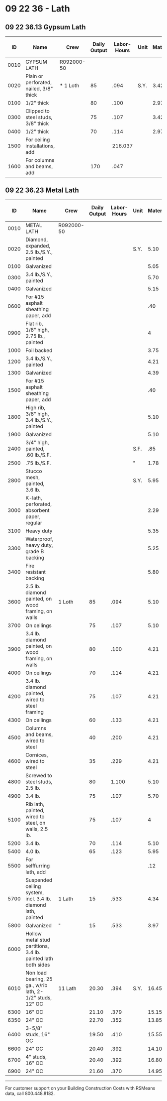 # 09 22 36 - Lath

## 09 22 36.13 Gypsum Lath

| ID   | Name                                      | Crew      | Daily Output | Labor-Hours | Unit | Material | Labor | Equipment | Total | Total Incl O&P |
|------|-------------------------------------------|-----------|--------------|-------------|------|----------|-------|-----------|-------|----------------|
| 0010 | GYPSUM LATH                               | R092000-50|              |             |      |          |       |           |       |                |
| 0020 | Plain or perforated, nailed, 3/8" thick   | * 1 Loth  | 85           | .094        | S.Y. | 3.42     | 5.25  |           | 8.67  | 11.4           |
| 0100 | 1/2" thick                                |           | 80           | .100        |      | 2.97     | 5.60  |           | 8.57  | 11.4           |
| 0300 | Clipped to steel studs, 3/8" thick        |           | 75           | .107        |      | 3.42     | 5.95  |           | 9.37  | 12.4           |
| 0400 | 1/2" thick                                |           | 70           | .114        |      | 2.97     | 6.40  |           | 9.37  | 12.6           |
| 1500 | For ceiling installations, add            |           |              | 216.037     |      |          | 2.07  |           | 2.07  | 3.0            |
| 1600 | For columns and beams, add                |           | 170          | .047        |      |          | 2.64  |           | 2.64  | 3.8            |

## 09 22 36.23 Metal Lath

| ID   | Name                                                      | Crew      | Daily Output | Labor-Hours | Unit | Material | Labor | Equipment | Total | Total Incl O&P |
|------|-----------------------------------------------------------|-----------|--------------|-------------|------|----------|-------|-----------|-------|----------------|
| 0010 | METAL LATH                                               | R092000-50|              |             |      |          |       |           |       |                |
| 0020 | Diamond, expanded, 2.5 lb./S.Y., painted                 |           |              |             | S.Y. | 5.10     |       |           | 5.10  | 5.6            |
| 0100 | Galvanized                                               |           |              |             |      | 5.05     |       |           | 5.05  | 5.5            |
| 0300 | 3.4 lb./S.Y., painted                                    |           |              |             |      | 5.70     |       |           | 5.70  | 6.2            |
| 0400 | Galvanized                                               |           |              |             |      | 5.15     |       |           | 5.15  | 5.7            |
| 0600 | For #15 asphalt sheathing paper, add                     |           |              |             |      | .40      |       |           | .40   |                |
| 0900 | Flat rib, 1/8" high, 2.75 lb., painted                   |           |              |             |      | 4        |       |           | 4     | 4.4            |
| 1000 | Foil backed                                              |           |              |             |      | 3.75     |       |           | 3.75  | 4.             |
| 1200 | 3.4 lb./S.Y., painted                                    |           |              |             |      | 4.21     |       |           | 4.21  | 4.             |
| 1300 | Galvanized                                               |           |              |             |      | 4.39     |       |           | 4.39  | 4.1            |
| 1500 | For #15 asphalt sheathing paper, add                     |           |              |             |      | .40      |       |           | .40   |                |
| 1800 | High rib, 3/8" high, 3.4 lb./S.Y., painted               |           |              |             |      | 5.10     |       |           | 5.10  | 5.             |
| 1900 | Galvanized                                               |           |              |             |      | 5.10     |       |           | 5.101 | 5.0            |
| 2400 | 3/4" high, painted, .60 lb./S.F.                         |           |              |             | S.F. | .85      |       |           | .85   | 41             |
| 2500 | .75 lb./S.F.                                             |           |              |             | "    | 1.78     |       |           | 1.78  | 1.             |
| 2800 | Stucco mesh, painted, 3.6 lb.                            |           |              |             | S.Y. | 5.95     |       |           | 5.95  | 6.             |
| 3000 | K-lath, perforated, absorbent paper, regular             |           |              |             |      | 2.29     |       |           | 2.29  | 2.5            |
| 3100 | Heavy duty                                               |           |              |             |      | 5.35     |       |           | 5.35  | 5.             |
| 3300 | Waterproof, heavy duty, grade B backing                  |           |              |             |      | 5.25     |       |           | 5.25  | 53             |
| 3400 | Fire resistant backing                                   |           |              |             |      | 5.80     |       |           | 5.80  | 6.             |
| 3600 | 2.5 lb. diamond painted, on wood framing, on walls       | 1 Loth    | 85           | .094        |      | 5.10     | 5.25  |           | 10.35 | 13.            |
| 3700 | On ceilings                                              |           | 75           | .107        |      | 5.10     | 5.95  |           | 11.05 | 14.            |
| 3900 | 3.4 lb. diamond painted, on wood framing, on walls       |           | 80           | .100        |      | 4.21     | 5.60  |           | 9.81  | 12.            |
| 4000 | On ceilings                                              |           | 70           | .114        |      | 4.21     | 6.40  |           | 10.61 | 14             |
| 4200 | 3.4 lb. diamond painted, wired to steel framing          |           | 75           | .107        |      | 4.21     | 5.95  |           | 10.16 | 13.            |
| 4300 | On ceilings                                              |           | 60           | .133        |      | 4.21     | 7.45  |           | 11.66 | 15             |
| 4500 | Columns and beams, wired to steel                        |           | 40           | .200        |      | 4.21     | 11.20 |           | 15.41 | 21             |
| 4600 | Cornices, wired to steel                                 |           | 35           | .229        |      | 4.21     | 12.80 |           | 17.01 | 23.5           |
| 4800 | Screwed to steel studs, 2.5 lb.                          |           | 80           | 1.100       |      | 5.10     | 5.60  |           | 10.70 | 13.1           |
| 4900 | 3.4 lb.                                                 |           | 75           | .107        |      | 5.70     | 5.95  |           | 11.65 | 14.            |
| 5100 | Rib lath, painted, wired to steel, on walls, 2.5 lb.     |           | 75           | .107        |      | 4        | 5.95  |           | 9.95  | 13.            |
| 5200 | 3.4 lb.                                                 |           | 70           | .114        |      | 5.10     | 6.40  |           | 11.50 | 14.            |
| 5400 | 4.0 lb.                                                 |           | 65           | .123        |      | 5.95     | 6.90  |           | 12.85 | 16.            |
| 5500 | For selffurring lath, add                                |           |              |             |      | .12      |       |           | .12   |                |
| 5700 | Suspended ceiling system, incl. 3.4 lb. diamond lath, painted | 1 Lath | 15           | .533        |      | 4.34     | 300   |           | 34.34 | 888.           |
| 5800 | Galvanized                                               | "         | 15           | .533        |      | 3.97     | 30    |           | 33.97 | 48             |
| 6000 | Hollow metal stud partitions, 3.4 lb. painted lath both sides |        |              |             |      |          |       |           |       |                |
| 6010 | Non load bearing, 25 ga., w/rib lath, 2-1/2" studs, 12" OC | 11 Lath | 20.30        | .394        | S.Y. | 16.45    | 22    |           | 38.45 | 50             |
| 6300 | 16" OC                                                  |           | 21.10        | .379        |      | 15.15    | 21    |           | 36.15 | 47.            |
| 6350 | 24" OC                                                  |           | 22.70        | .352        |      | 13.85    | 19.75 |           | 33.60 | 44.            |
| 6400 | 3-5/8" studs, 16" OC                                    |           | 19.50        | .410        |      | 15.55    | 23    |           | 38.55 | 50.            |
| 6600 | 24" OC                                                  |           | 20.40        | .392        |      | 14.10    | 22    |           | 36.10 | 47.            |
| 6700 | 4" studs, 16" OC                                        |           | 20.40        | .392        |      | 16.80    | 22    |           | 38.80 | 50.            |
| 6900 | 24" OC                                                  |           | 21.60        | .370        |      | 14.95    | 20.50 |           | 35.45 | 47             |

---

For customer support on your Building Construction Costs with RSMeans data, call 800.448.8182.